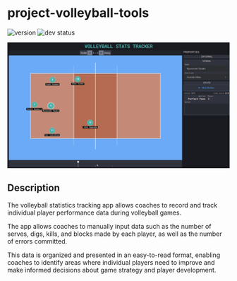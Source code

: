 # project-volleyball-tools

![version](https://badgen.net/badge/version/v0.0.14/yellow)
![dev status](https://badgen.net/badge/status/In%20Development/orange)

<img src="docs/assets/VolleyballStatsTrackerDemo.gif" width="800px" /><br/>

## Description

<p>
The volleyball statistics tracking app allows coaches to record and track individual player performance data during volleyball games.
</p>
<p>
The app allows coaches to manually input data such as the number of serves, digs, kills, and blocks made by each player, as well as the number of errors committed.
</p>
<p>
This data is organized and presented in an easy-to-read format, enabling coaches to identify areas where individual players need to improve and make informed decisions about game strategy and player development.
</p>
